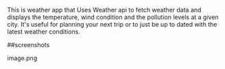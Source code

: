 This is weather app that Uses Weather api
to fetch weather data and displays the temperature, wind condition and the pollution levels at a given city. It's useful for planning your next trip or to just be up to dated with the latest weather conditions.

##screenshots

image.png


